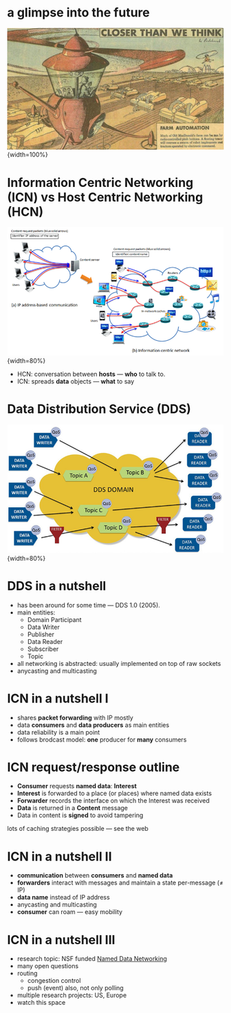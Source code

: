 # a glimpse into the future

![](assets/closer-than-we-think.jpg){width=100%}

# Information Centric Networking (ICN) vs Host Centric Networking (HCN)

![](assets/icn.png){width=80%}

 * HCN: conversation between **hosts** &mdash; **who** to talk to.
 * ICN: spreads **data** objects &mdash; **what** to say


# Data Distribution Service (DDS)

![](assets/dds.jpg){width=80%}


# DDS in a nutshell

* has been around for some time &mdash; DDS 1.0 (2005).
* main entities:
	* Domain Participant
	* Data Writer
	* Publisher
	* Data Reader
	* Subscriber
	* Topic 
* all networking is abstracted: usually implemented on top of raw sockets
* anycasting and multicasting
    
# ICN in a nutshell I

* shares **packet forwarding** with IP mostly
* data **consumers** and **data producers** as main entities
* data reliability is a main point
* follows brodcast model: **one** producer for **many** consumers

# ICN request/response outline
	
 * **Consumer** requests **named data**: **Interest**
 * **Interest** is forwarded to a place (or places) where named data exists
 * **Forwarder** records the interface on which the Interest was received
 * **Data** is returned in a **Content** message
 * Data in content is **signed** to avoid tampering

lots of caching strategies possible &mdash; see the web

# ICN in a nutshell II
  
* **communication** between **consumers** and **named data**
* **forwarders** interact with messages and maintain a state per-message ($\neq$ IP)
* **data name** instead of IP address
* anycasting and multicasting
* **consumer** can roam &mdash; easy mobility

# ICN in a nutshell III

* research topic: NSF funded [Named Data Networking](http://named-data.net/)
* many open questions
* routing
	* congestion control
	* push (event) also, not only polling
* multiple research projects: US, Europe
* watch this space

